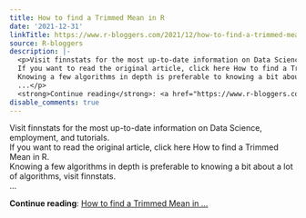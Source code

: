 ```yaml
---
title: How to find a Trimmed Mean in R
date: '2021-12-31'
linkTitle: https://www.r-bloggers.com/2021/12/how-to-find-a-trimmed-mean-in-r/
source: R-bloggers
description: |-
  <p>Visit finnstats for the most up-to-date information on Data Science, employment, and tutorials.<br />
  If you want to read the original article, click here How to find a Trimmed Mean in R.<br />
  Knowing a few algorithms in depth is preferable to knowing a bit about a lot of algorithms, visit finnstats.<br />
  ...</p>
  <strong>Continue reading</strong>: <a href="https://www.r-bloggers.com/2021/12/how-to-find-a-trimmed-mean-in-r/">How to find a Trimmed Mean in ...
disable_comments: true
---
```

<p>Visit finnstats for the most up-to-date information on Data Science, employment, and tutorials.<br />
If you want to read the original article, click here How to find a Trimmed Mean in R.<br />
Knowing a few algorithms in depth is preferable to knowing a bit about a lot of algorithms, visit finnstats.<br />
...</p>
<strong>Continue reading</strong>: <a href="https://www.r-bloggers.com/2021/12/how-to-find-a-trimmed-mean-in-r/">How to find a Trimmed Mean in ...